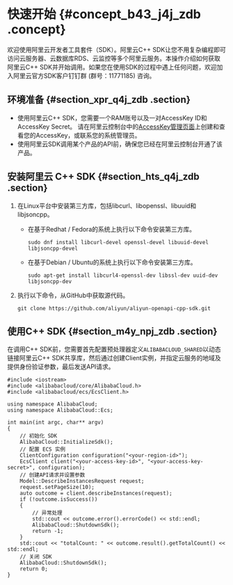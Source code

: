 # 快速开始 {#concept_b43_j4j_zdb .concept}

欢迎使用阿里云开发者工具套件（SDK）。阿里云C++ SDK让您不用复杂编程即可访问云服务器、云数据库RDS、云监控等多个阿里云服务。本操作介绍如何获取阿里云C++ SDK并开始调用。如果您在使用SDK的过程中遇上任何问题，欢迎加入阿里云官方SDK客户钉钉群 \(群号：11771185\) 咨询。

## 环境准备 {#section_xpr_q4j_zdb .section}

-   使用阿里云C++ SDK，您需要一个RAM账号以及一对AccessKey ID和AccessKey Secret。 请在阿里云控制台中的[AccessKey管理页面](https://usercenter.console.aliyun.com/?spm=5176.doc52740.2.3.QKZk8w#/manage/ak)上创建和查看您的AccessKey，或联系您的系统管理员。
-   使用阿里云SDK调用某个产品的API前，确保您已经在阿里云控制台开通了该产品。

## 安装阿里云 C++ SDK {#section_hts_q4j_zdb .section}

1.  在Linux平台中安装第三方库，包括libcurl、libopenssl、libuuid和libjsoncpp。
    -   在基于Redhat / Fedora的系统上执行以下命令安装第三方库。

        ```
        sudo dnf install libcurl-devel openssl-devel libuuid-devel libjsoncpp-devel
        ```

    -   在基于Debian / Ubuntu的系统上执行以下命令安装第三方库。

        ```
        sudo apt-get install libcurl4-openssl-dev libssl-dev uuid-dev libjsoncpp-dev
        ```

2.  执行以下命令，从GitHub中获取源代码。

    ```
    git clone https://github.com/aliyun/aliyun-openapi-cpp-sdk.git
    ```


## 使用C++ SDK {#section_m4y_npj_zdb .section}

在调用C++ SDK前，您需要首先配置预处理器定义`ALIBABACLOUD_SHARED`以动态链接阿里云C++ SDK共享库，然后通过创建Client实例，并指定云服务的地域及提供身份验证参数，最后发送API请求。

```
#include <iostream>
#include <alibabacloud/core/AlibabaCloud.h>
#include <alibabacloud/ecs/EcsClient.h>

using namespace AlibabaCloud;
using namespace AlibabaCloud::Ecs;

int main(int argc, char** argv)
{
    // 初始化 SDK
    AlibabaCloud::InitializeSdk();
    // 配置 ECS 实例
    ClientConfiguration configuration("<your-region-id>");
    EcsClient client("<your-access-key-id>", "<your-access-key-secret>", configuration);
    // 创建API请求并设置参数
    Model::DescribeInstancesRequest request;
    request.setPageSize(10);
    auto outcome = client.describeInstances(request);
    if (!outcome.isSuccess()) 
    {
        // 异常处理
        std::cout << outcome.error().errorCode() << std::endl;
        AlibabaCloud::ShutdownSdk();
        return -1;
    }
    std::cout << "totalCount: " << outcome.result().getTotalCount() << std::endl;
    // 关闭 SDK
    AlibabaCloud::ShutdownSdk();
    return 0;
}
```

